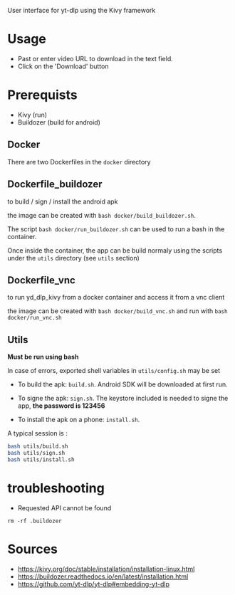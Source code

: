 User interface for yt-dlp using the Kivy framework

# Usage

* Past or enter video URL to download in the text field.
* Click on the 'Download' button

# Prerequists

* Kivy (run)
* Buildozer (build for android)

## Docker

There are two Dockerfiles in the `docker` directory

## Dockerfile_buildozer

to build / sign / install the android apk

the image can be created with `bash docker/build_buildozer.sh`.

The script `bash docker/run_buildozer.sh` can be used to run a bash in the container. 

Once inside the container, the app can be build normaly using the scripts under the `utils` directory (see `utils` section)

## Dockerfile_vnc

to run yd_dlp_kivy from a docker container and access it from a vnc client

the image can be created with `bash docker/build_vnc.sh` and run with `bash docker/run_vnc.sh`

## Utils

**Must be run using bash**

In case of errors, exported shell variables in `utils/config.sh` may be set

* To build the apk: `build.sh`. Android SDK will be downloaded at first run. 

* To signe the apk: `sign.sh`. The keystore included is needed to signe the app, **the password is 123456**

* To install the apk on a phone: `install.sh`. 

A typical session is :

```bash
bash utils/build.sh
bash utils/sign.sh
bash utils/install.sh
```


# troubleshooting

* Requested API cannot be found

`rm -rf .buildozer`

# Sources

* https://kivy.org/doc/stable/installation/installation-linux.html
* https://buildozer.readthedocs.io/en/latest/installation.html
* https://github.com/yt-dlp/yt-dlp#embedding-yt-dlp
